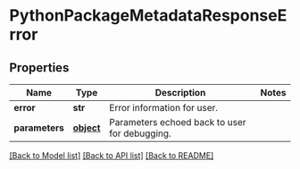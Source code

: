 # PythonPackageMetadataResponseError

## Properties
Name | Type | Description | Notes
------------ | ------------- | ------------- | -------------
**error** | **str** | Error information for user. | 
**parameters** | [**object**](.md) | Parameters echoed back to user for debugging. | 

[[Back to Model list]](../README.md#documentation-for-models) [[Back to API list]](../README.md#documentation-for-api-endpoints) [[Back to README]](../README.md)


